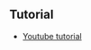 
## Tutorial
- [Youtube tutorial](https://youtu.be/OUP-urBy1k4?list=PLlameCF3cMEuSQb-UCPDcUV_re5uXaOU9)